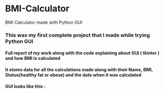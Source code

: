# BMI-Calculator
BMI Calculator made with Python GUI

### This was my first complete project that I made while trying Python GUI
#### Full report of my work along with the code explaining about GUI ( tkinter ) and how BMI is calculated
#### It stores data for all the calculations made along with their Name, BMI, Status(healthy fat or obese) and the date when it was calculated

#### GUI looks like this :
